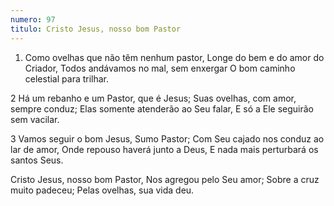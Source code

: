 ```yaml
---
numero: 97
titulo: Cristo Jesus, nosso bom Pastor
---
```

1. Como ovelhas que não têm nenhum pastor,
   Longe do bem e do amor do Criador,
   Todos andávamos no mal, sem enxergar
   O bom caminho celestial para trilhar.

2 Há um rebanho e um Pastor, que é Jesus;
   Suas ovelhas, com amor, sempre conduz;
   Elas somente atenderão ao Seu falar,
   E só a Ele seguirão sem vacilar.

3 Vamos seguir o bom Jesus, Sumo Pastor;
   Com Seu cajado nos conduz ao lar de amor,
   Onde repouso haverá junto a Deus,
   E nada mais perturbará os santos Seus.

   Cristo Jesus, nosso bom Pastor,
   Nos agregou pelo Seu amor;
   Sobre a cruz muito padeceu;
   Pelas ovelhas, sua vida deu.
